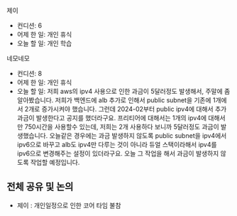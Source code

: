 
제이
- 컨디션: 6
- 어제 한 일: 개인 휴식
- 오늘 할 일: 개인 학습

네모네모
 - 컨디션: 8
- 어제 한 일: 개인 휴식 
- 오늘 할 일: 저희 aws의 ipv4 사용으로 인한 과금이 5달러정도 발생해서, 주말에 좀 알아봤습니다. 저희가 백엔드에 alb  추가로 인해서 public subnet을 기존에 1개에서 2개로 증가시켜야 했습니다. 그런데 2024-02부터 public ipv4에 대해서 추가 과금이 발생한다고 공지를 했더라구요. 프리티어에 대해서는 1개의 ipv4에 대해서만 750시간을 사용할수 있는데, 저희는 2개 사용하다 보니까 5달러정도 과금이 발생했습니다. 오늘같은 경우에는 과금 발생하지 않도록 public subnet을 ipv4에서 ipv6으로 바꾸고 alb도 ipv4만 다루는 것이 아니라 듀얼 스택이라해서 ipv4를 ipv6으로 변경해주는 설정이 있더라구요. 오늘 그 작업을 해서 과금이 발생하지 않도록 작업할 예정입니다.

## 전체 공유 및 논의
- 제이 : 개인일정으로 인한 코어 타임 불참
